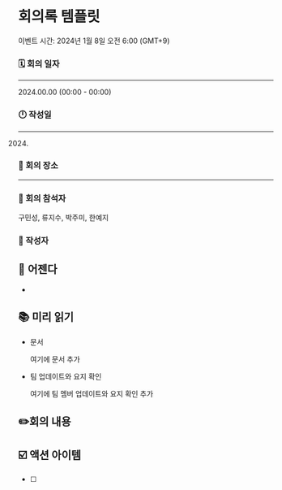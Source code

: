 # 회의록 템플릿

이벤트 시간: 2024년 1월 8일 오전 6:00 (GMT+9)

### 🗓️ 회의 일자

---

2024.00.00 
(00:00 - 00:00)

### 🕛  작성일

---

2024.

### 🚩 회의 장소

---

### 🤝 회의 참석자

구민성, 류지수, 박주미, 한예지

### 🙎 작성자

## 📣 어젠다

- 

## 📚 미리 읽기

- 문서
    
    여기에 문서 추가
    
- 팀 업데이트와 요지 확인
    
    여기에 팀 멤버 업데이트와 요지 확인 추가
    

## ✏️회의 내용

## ☑️ 액션 아이템

- [ ]